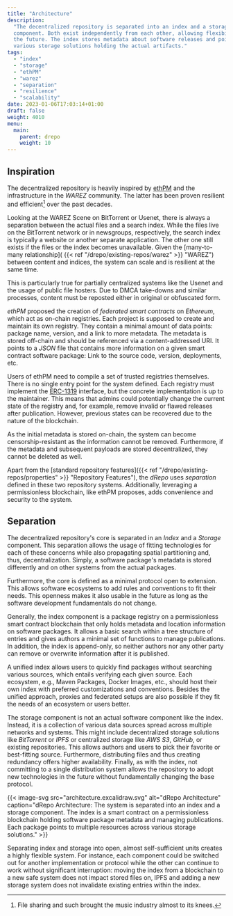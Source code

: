 ```yaml
---
title: "Architecture"
description:
  "The decentralized repository is separated into an index and a storage
  component. Both exist independently from each other, allowing flexibility in
  the future. The index stores metadata about software releases and points to
  various storage solutions holding the actual artifacts."
tags:
  - "index"
  - "storage"
  - "ethPM"
  - "warez"
  - "separation"
  - "resilience"
  - "scalability"
date: 2023-01-06T17:03:14+01:00
draft: false
weight: 4010
menu:
  main:
    parent: drepo
    weight: 10
---
```


## Inspiration

The decentralized repository is heavily inspired by
[ethPM](https://www.ethpm.com/ "ethPM") and the infrastructure in the _WAREZ_
community. The latter has been proven resilient and efficient[^music] over the
past decades.

[^music]: File sharing and such brought the music industry almost to its knees.

Looking at the WAREZ Scene on BitTorrent or Usenet, there is always a separation
between the actual files and a search index. While the files live on the
BitTorrent network or in newsgroups, respectively, the search index is typically
a website or another separate application. The other one still exists if the
files or the index becomes unavailable. Given the [many-to-many relationship](
{{< ref
"/drepo/existing-repos/warez" >}} "WAREZ") between content and indices, the system
can scale and is resilient at the same time.

This is particularly true for partially centralized systems like the Usenet and
the usage of public file hosters. Due to DMCA take-downs and similar processes,
content must be reposted either in original or obfuscated form.

_ethPM_ proposed the creation of _federated smart contracts_ on _Ethereum_,
which act as on-chain registries. Each project is supposed to create and
maintain its own registry. They contain a minimal amount of data points: package
name, version, and a link to more metadata. The metadata is stored off-chain and
should be referenced via a content-addressed URI. It points to a _JSON_ file
that contains more information on a given smart contract software package: Link
to the source code, version, deployments, etc.

Users of ethPM need to compile a set of trusted registries themselves. There is
no single entry point for the system defined. Each registry must implement the
[ERC-1319](https://eips.ethereum.org/EIPS/eip-1319 "ERC-1319") interface, but
the concrete implementation is up to the maintainer. This means that admins
could potentially change the current state of the registry and, for example,
remove invalid or flawed releases after publication. However, previous states
can be recovered due to the nature of the blockchain.

As the initial metadata is stored on-chain, the system can become
censorship-resistant as the information cannot be removed. Furthermore, if the
metadata and subsequent payloads are stored decentralized, they cannot be
deleted as well.

Apart from the [standard repository features]({{< ref
"/drepo/existing-repos/properties" >}} "Repository Features"), the _dRepo_ uses _separation_
defined in these two repository systems. Additionally, leveraging a permissionless
blockchain, like ethPM proposes, adds convenience and security to the system.

## Separation

The decentralized repository's core is separated in an _Index_ and a _Storage_
component. This separation allows the usage of fitting technologies for each of
these concerns while also propagating spatial partitioning and, thus,
decentralization. Simply, a software package's metadata is stored
differently and on other systems from the actual packages.

Furthermore, the core is defined as a minimal protocol open to extension. This
allows software ecosystems to add rules and conventions to fit their needs. This
openness makes it also usable in the future as long as the software development
fundamentals do not change.

Generally, the index component is a package registry on a permissionless smart
contract blockchain that only holds metadata and location information on
software packages. It allows a basic search within a tree structure of entries
and gives authors a minimal set of functions to manage publications. In
addition, the index is append-only, so neither authors nor any other party can
remove or overwrite information after it is published.

A unified index allows users to quickly find packages without searching various
sources, which entails verifying each given source. Each ecosystem, e.g., Maven
Packages, Docker Images, etc., should host their own index with preferred
customizations and conventions. Besides the unified approach, proxies and
federated setups are also possible if they fit the needs of an ecosystem or
users better.

The storage component is not an actual software component like the index.
Instead, it is a collection of various data sources spread across multiple
networks and systems. This might include decentralized storage solutions like
_BitTorrent_ or _IPFS_ or centralized storage like _AWS S3_, _GitHub_, or
existing repositories. This allows authors and users to pick their favorite or
best-fitting source. Furthermore, distributing files and thus creating
redundancy offers higher availability. Finally, as with the index, not
committing to a single distribution system allows the repository to adopt new
technologies in the future without fundamentally changing the base protocol.

{{< image-svg
  src="architecture.excalidraw.svg"
  alt="dRepo Architecture"
  caption="dRepo Architecture: The system is separated into an index and a storage component. The index is a smart contract on a permissionless blockchain holding software package metadata and managing publications. Each package points to multiple resources across various storage solutions." >}}

Separating index and storage into open, almost self-sufficient units creates a
highly flexible system. For instance, each component could be switched out for another
implementation or protocol while the other can continue to work without significant
interruption: moving the index from a blockchain to a new safe system does not
impact stored files on, IPFS and adding a new storage system does not invalidate
existing entries within the index.